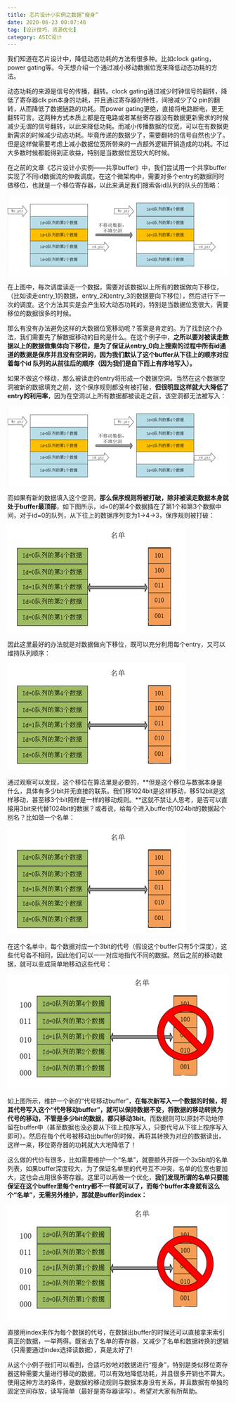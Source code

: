 ```yaml
---
title: 芯片设计小实例之数据“瘦身”
date: 2020-06-23 00:07:48
tag: [设计技巧，资源优化]
category: ASIC设计
---
```




我们知道在芯片设计中，降低动态功耗的方法有很多种。比如clock gating，power gating等。今天想介绍一个通过减小移动数据位宽来降低动态功耗的方法。



动态功耗的来源是信号的传播，翻转。clock gating通过减少时钟信号的翻转，降低了寄存器clk pin本身的功耗，并且通过寄存器的特性，间接减少了Q pin的翻转，从而降低了数据链路的功耗。而power gating更绝，直接将电路断电，更无翻转可言。这两种方式本质上都是在电路或者某些寄存器没有数据更新需求的时候减少无谓的信号翻转，以此来降低功耗。而减小传播数据的位宽，可以在有数据更新需求的时候减少动态功耗。毕竟传递的数据少了，需要翻转的信号自然也少了。但是这样做需要考虑上减小数据位宽所带来的一点额外逻辑开销造成的功耗。不过大多数时候都能得到正收益，特别是当数据位宽较大的时候。

<!--more-->



在之前的文章《芯片设计小实例——共享buffer》中，我们尝试用一个共享buffer实现了不同id数据流的仲裁调度。在这个微架构中，需要对多个entry的数据同时做移位，也就是一个移位寄存器，以此来满足我们搜索各id队列的队头的策略：





![img](assets/640-1592842090772.png)



在上图中，每次调度读走一个数据，需要对该数据以上所有的数据做向下移位，（比如读走entry_1的数据，entry_2和entry_3的数据要向下移位），然后进行下一次的调度。这个方法其实是会产生较大动态功耗的，特别是当数据位宽很大，需要移位的数据很多的时候。



那么有没有办法避免这样的大数据位宽移动呢？答案是肯定的。为了找到这个办法，我们需要先了解数据移动的目的是什么。在这个例子中，**之所以要对被读走数据以上的数据做集体向下移位，是为了保证从entry_0向上搜索的过程中所有id通道的数据是保序并且没有空洞的，因为我们默认了这个buffer从下往上的顺序对应着每个id 队列的从前往后的顺序（因为我们是自下而上有序地写入）。**

 

如果不做这个移动，那么被读走的entry将形成一个数据空洞。当然在这个数据空洞被新的数据填充之前，这个保序规则都没有被打破，**但很明显这样就大大降低了entry的利用率**，因为在空洞以上所有数据都被读走之前，该空洞都无法被写入：

![img](assets/640-1592842090772.png)



而如果有新的数据填入这个空洞，**那么保序规则将被打破，除非被读走数据本身就处于buffer最顶部**，如下图所示，id=0的第4个数据插在了第1个和第3个数据中间，对于id=0的队列，从下往上的数据序列变为1->4->3，保序规则被打破：



![img](assets/640-1592842090773.png)



因此这里最好的办法就是对数据做向下移位，既可以充分利用每个entry，又可以维持队列顺序：

![img](assets/640-1592842090773.png)

通过观察可以发现，这个移位在算法里是必要的，**但是这个移位与数据本身是什么，具体有多少bit并无直接的联系。我们移1024bit是这样移动，移512bit是这样移动，甚至移3个bit照样是一样的移动规则。**这就不禁让人思考，是否可以直接用3bit来代替1024bit的数据？或者说，给每个进入buffer的1024bit的数据起个别名？比如做一个名单：

![img](assets/640-1592842090773.png)



在这个名单中，每个数据对应一个3bit的代号（假设这个buffer只有5个深度），这些代号各不相同，因此他们可以一一对应地指代不同的数据。然后之前的移动数据，就可以变成简单地移动这些代号：



![img](assets/640-1592842090810.png)

如上图所示，维护一个新的“代号移动buffer”，**在每次新写入一个数据的时候，将其代号写入这个“代号移动buffer”，就可以保持数据不变，将数据的移动转换为代号的移动，不管是多少bit的数据，都只移动3bit**。而数据则可以原封不动地停留在buffer中（甚至数据也没必要从下往上按序写入，只要代号从下往上按序写入即可）。然后在每个代号被移动出buffer的时候，再将其转换为对应的数据读出，这样一来，移位寄存器的功耗就大大地降低了！

 

这么做的代价有很多，比如需要维护一个“名单”，就要额外开辟一个3x5bit的名单列表，如果buffer深度较大，为了保证名单里的代号互不冲突，名单的位宽也要加大，这也会占用很多寄存器。这里可以再做一个优化，**我们发现所谓的名单只要能保证在这个buffer里每个entry都不一样就可以了，而每个buffer本身就有这么个“名单”，无需另外维护，那就是buffer的index：**

![img](assets/640-1592842090810.png)



直接用index来作为每个数据的代号，在数据出buffer的时候还可以直接拿来索引真正的数据，一举两得。既省去了名单的寄存器，又减少了名单和数据转换的逻辑（只需要通过index选择读数据），真是太好了!

 

从这个小例子我们可以看到，合适巧妙地对数据进行“瘦身”，特别是类似移位寄存器这种需要大量进行移动的数据，可以有效地降低功耗，并且很多开销也不算大。使用这种方法的条件，是数据的移动规则与数据本身没有关系，并且数据有单独的固定空间存放，读写简单（最好是寄存器读写）。希望对大家有所帮助。